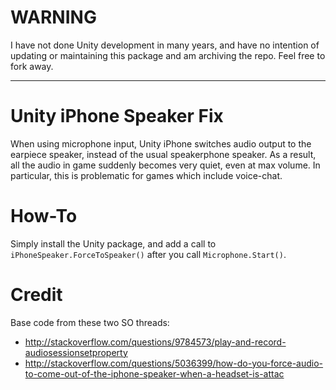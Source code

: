 WARNING
=======

I have not done Unity development in many years, and have no intention of updating or maintaining this package and am archiving the repo. Feel free to fork away. 

***

Unity iPhone Speaker Fix
========================

When using microphone input, Unity iPhone switches audio output to the earpiece speaker, 
instead of the usual speakerphone speaker. As a result, all the audio in game suddenly 
becomes very quiet, even at max volume. In particular, this is problematic for games 
which include voice-chat. 


How-To
======

Simply install the Unity package, and add a call to `iPhoneSpeaker.ForceToSpeaker()` 
after you call `Microphone.Start()`. 


Credit
======

Base code from these two SO threads:
* http://stackoverflow.com/questions/9784573/play-and-record-audiosessionsetproperty
* http://stackoverflow.com/questions/5036399/how-do-you-force-audio-to-come-out-of-the-iphone-speaker-when-a-headset-is-attac


